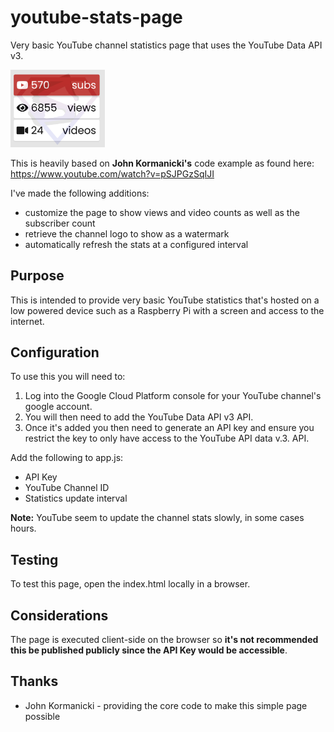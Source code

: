 # youtube-stats-page
Very basic YouTube channel statistics page that uses the YouTube Data API v3.

<img src="example.png" width="30%">

This is heavily based on **John Kormanicki's** code example as found here: https://www.youtube.com/watch?v=pSJPGzSqIJI

I've made the following additions:
* customize the page to show views and video counts as well as the subscriber count
* retrieve the channel logo to show as a watermark
* automatically refresh the stats at a configured interval

## Purpose
This is intended to provide very basic YouTube statistics that's hosted on a low powered device such as a Raspberry Pi with a screen and access to the internet.

## Configuration
To use this you will need to:
1. Log into the Google Cloud Platform console for your YouTube channel's google account. 
2. You will then need to add the YouTube Data API v3 API. 
3. Once it's added you then need to generate an API key and ensure you restrict the key to only have access to the YouTube API data v.3. API.

Add the following to app.js:
* API Key
* YouTube Channel ID
* Statistics update interval

**Note:** YouTube seem to update the channel stats slowly, in some cases hours.

## Testing
To test this page, open the index.html locally in a browser.

## Considerations
The page is executed client-side on the browser so **it's not recommended this be published publicly since the API Key would be accessible**.

## Thanks
* John Kormanicki - providing the core code to make this simple page possible

